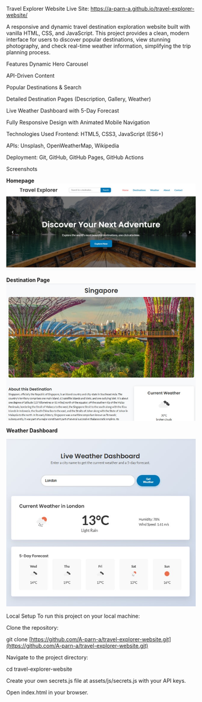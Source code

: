 Travel Explorer Website
Live Site: https://a-parn-a.github.io/travel-explorer-website/

A responsive and dynamic travel destination exploration website built with vanilla HTML, CSS, and JavaScript. This project provides a clean, modern interface for users to discover popular destinations, view stunning photography, and check real-time weather information, simplifying the trip planning process.

Features
Dynamic Hero Carousel

API-Driven Content

Popular Destinations & Search

Detailed Destination Pages (Description, Gallery, Weather)

Live Weather Dashboard with 5-Day Forecast

Fully Responsive Design with Animated Mobile Navigation

Technologies Used
Frontend: HTML5, CSS3, JavaScript (ES6+)

APIs: Unsplash, OpenWeatherMap, Wikipedia

Deployment: Git, GitHub, GitHub Pages, GitHub Actions

Screenshots

**Homepage**
![Homepage Screenshot](./assets/screenshots/homepage.jpg)

**Destination Page**
![Destination Page Screenshot](./assets/screenshots/destination-page.jpg)

**Weather Dashboard**

![Weather Dashboard Screenshot](./assets/screenshots/weather-dashboard.jpg)

Local Setup
To run this project on your local machine:

Clone the repository:

git clone [https://github.com/A-parn-a/travel-explorer-website.git](https://github.com/A-parn-a/travel-explorer-website.git)

Navigate to the project directory:

cd travel-explorer-website

Create your own secrets.js file at assets/js/secrets.js with your API keys.

Open index.html in your browser.
